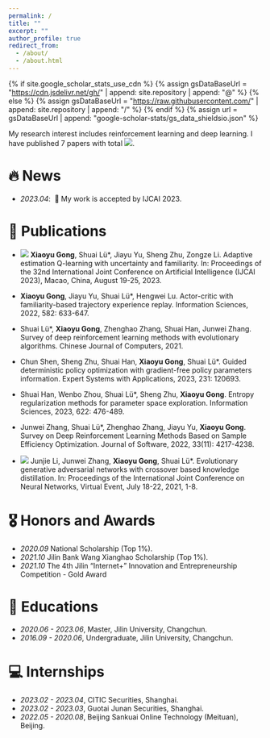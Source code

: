 ```yaml
---
permalink: /
title: ""
excerpt: ""
author_profile: true
redirect_from: 
  - /about/
  - /about.html
---
```


{% if site.google_scholar_stats_use_cdn %}
{% assign gsDataBaseUrl = "https://cdn.jsdelivr.net/gh/" | append: site.repository | append: "@" %}
{% else %}
{% assign gsDataBaseUrl = "https://raw.githubusercontent.com/" | append: site.repository | append: "/" %}
{% endif %}
{% assign url = gsDataBaseUrl | append: "google-scholar-stats/gs_data_shieldsio.json" %}

<span class='anchor' id='about-me'></span>

My research interest includes reinforcement learning and deep learning. I have published 7 papers with total <a href='https://scholar.google.com/citations?user=4nAZQDwAAAAJ'><img src="https://img.shields.io/endpoint?url={{ url | url_encode }}&logo=Google%20Scholar&labelColor=f6f6f6&color=9cf&style=flat&label=citations"></a>.

# 🔥 News
- *2023.04*: &nbsp;🎉 My work is accepted by IJCAI 2023.

# 📝 Publications 
- ![](https://img.shields.io/badge/IJCAI%202023-blue) **Xiaoyu Gong**, Shuai Lü*, Jiayu Yu, Sheng Zhu, Zongze Li. Adaptive estimation Q-learning with uncertainty and familiarity. In: Proceedings of the 32nd International Joint Conference on Artificial Intelligence (IJCAI 2023), Macao, China, August 19-25, 2023. 
- **Xiaoyu Gong**, Jiayu Yu, Shuai Lü*, Hengwei Lu. Actor-critic with familiarity-based trajectory experience replay. Information Sciences, 2022, 582: 633-647.
- Shuai Lü*, **Xiaoyu Gong**, Zhenghao Zhang, Shuai Han, Junwei Zhang. Survey of deep reinforcement learning methods with evolutionary algorithms. Chinese Journal of Computers, 2021.

- Chun Shen, Sheng Zhu, Shuai Han, **Xiaoyu Gong**, Shuai Lü*. Guided deterministic policy optimization with gradient-free policy parameters information. Expert Systems with Applications, 2023, 231: 120693.
- Shuai Han, Wenbo Zhou, Shuai Lü*, Sheng Zhu, **Xiaoyu Gong**. Entropy regularization methods for parameter space exploration. Information Sciences, 2023, 622: 476-489.
- Junwei Zhang, Shuai Lü*, Zhenghao Zhang, Jiayu Yu, **Xiaoyu Gong**. Survey on Deep Reinforcement Learning Methods Based on Sample Efficiency Optimization. Journal of Software, 2022, 33(11): 4217-4238.
- ![](https://img.shields.io/badge/IJCNN%202021-blue) Junjie Li, Junwei Zhang, **Xiaoyu Gong**, Shuai Lü*. Evolutionary generative adversarial networks with crossover based knowledge distillation. In: Proceedings of the International Joint Conference on Neural Networks, Virtual Event, July 18-22, 2021, 1-8. 

# 🎖 Honors and Awards
- *2020.09* National Scholarship (Top 1%).
- *2021.10* Jilin Bank Wang Xianghao Scholarship (Top 1%).
- *2021.10* The 4th Jilin “Internet+” Innovation and Entrepreneurship Competition - Gold Award

# 📖 Educations
- *2020.06 - 2023.06*, Master, Jilin University, Changchun.
- *2016.09 - 2020.06*, Undergraduate, Jilin University, Changchun.

# 💻 Internships
- *2023.02 - 2023.04*, CITIC Securities, Shanghai.
- *2023.02 - 2023.03*, Guotai Junan Securities, Shanghai.
- *2022.05 - 2020.08*, Beijing Sankuai Online Technology (Meituan), Beijing.
